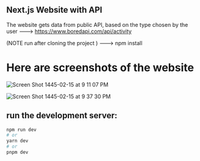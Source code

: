 ## Next.js Website with  API 

The website gets data from public API, based on the type chosen by the user
--->    https://www.boredapi.com/api/activity


(NOTE run after cloning the project ) ---> npm install 



# Here are screenshots of the website

![Screen Shot 1445-02-15 at 9 11 07 PM](https://github.com/HanenAljadani/Activity_API_Project/assets/98253428/ff188a17-253d-4bd1-b64e-a06634858cad)


![Screen Shot 1445-02-15 at 9 37 30 PM](https://github.com/HanenAljadani/Activity_API_Project/assets/98253428/62372071-82ed-46a5-bd63-31de45c34eb8)



## run the development server:

```bash
npm run dev
# or
yarn dev
# or
pnpm dev
```
